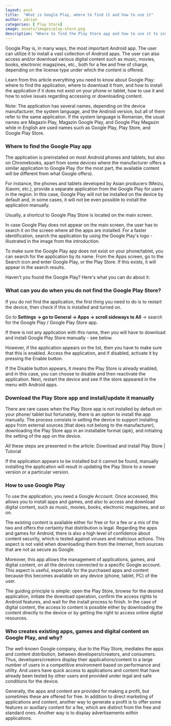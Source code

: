 ```yaml
---
layout: post
title:  "What is Google Play, where to find it and how to use it"
author: adrian
categories: [ Play Store]
image: assets/images/play-store.png
description: "Where to find the Play Store app and how to use it to install apps and games and download digital content."
---
```

Google Play is, in many ways, the most important Android app. The user can utilize it to install a vast collection of Android apps. The user can also access and/or download various digital content such as music, movies, books, electronic magazines, etc., both for a fee and free of charge, depending on the license type under which the content is offered.

Learn from this article everything you need to know about Google Play: where to find the application, where to download it from, and how to install the application if it does not exist on your phone or tablet, how to use it and how to solve issues regarding accessing or downloading content.

Note: The application has several names, depending on the device manufacturer, the system language, and the Android version, but all of them refer to the same application. If the system language is Romanian, the usual names are Magazin Play, Magazin Google Play, and Google Play Magazin while in English are used names such as Google Play, Play Store, and Google Play Store.

### Where to find the Google Play app


The application is preinstalled on most Android phones and tablets, but also on Chromebooks, apart from some devices where the manufacturer offers a similar application to Google Play (for the most part, the available content will be different from what Google offers).

For instance, the phones and tablets developed by Asian producers (Meizu, Xiaomi, etc.), provide a separate application from the Google Play for users in the region. In this case, Google Play will not be installed on the device by default and, in some cases, it will not be even possible to install the application manually.

Usually, a shortcut to Google Play Store is located on the main screen.

In case Google Play does not appear on the main screen, the user has to search it on the screen where all the apps are installed. For a faster identification, search the application by using the Google Play's logo - illustrated in the image from the introduction.

To make sure the Google Play app does not exist on your phone/tablet, you can search for the application by its name. From the Apps screen, go to the Search icon and enter Google Play, or the Play Store. If this exists, it will appear in the search results.

Haven't you found the Google Play? Here's what you can do about it:


### What can you do when you do not find the Google Play Store?

If you do not find the application, the first thing you need to do is to restart the device, then check if this is installed and turned on.

Go to **Settings → go to General → Apps → scroll sideways to All** → search for the Google Play / Google Play Store app.


If there is not any application with this name, then you will have to download and install Google Play Store manually - see below.

However, if the application appears on the list, then you have to make sure that this is enabled. Access the application, and if disabled, activate it by pressing the Enable button.

If the Disable button appears, it means the Play Store is already enabled, and in this case, you can choose to disable and then reactivate the application. Next, restart the device and see if the store appeared in the menu with Android apps.


### Download the Play Store app and install/update it manually

There are rare cases when the Play Store app is not installed by default on your phone/ tablet but fortunately, there is an option to install the app manually. The process consists in setting the device to support installing apps from external sources (that does not belong to the manufacturer), downloading the Play Store app in an installable format (apk), and initiating the setting of the app on the device.

All these steps are presented in the article: Download and install Play Store | Tutorial

If the application appears to be installed but it cannot be found, manually installing the application will result in updating the Play Store to a newer version or a particular version.


### How to use Google Play

To use the application, you need a Google Account. Once accessed, this allows you to install apps and games, and also to access and download digital content, such as music, movies, books, electronic magazines, and so on.

The existing content is available either for free or for a fee or a mix of the two and offers the certainty that distribution is legal. Regarding the apps and games for Android, there is also a high level of confidence about content security, which is tested against viruses and malicious actions. This aspect is not valid when downloading them from the Internet, from sources that are not as secure as Google.

Moreover, this app allows the management of applications, games, and digital content, on all the devices connected to a specific Google account. This aspect is useful, especially for the purchased apps and content because this becomes available on any device (phone, tablet, PC) of the user.

The guiding principle is simple: open the Play Store, browse for the desired application, initiate the download operation, confirm the access rights to Android features, and wait for the install process to finish. In the case of digital content, the access to content is possible either by downloading the content directly to the device or by getting the right to access online digital resources.

### Who creates existing apps, games and digital content on Google Play, and why?


The well-known Google company, due to the Play Store, mediates the apps and content distribution, between developers/creators, and consumers. Thus, developers/creators display their applications/content to a large number of users in a competitive environment based on performance and utility. And users have quick access to applications and content that have already been tested by other users and provided under legal and safe conditions for the device.

Generally, the apps and content are provided for making a profit, but sometimes these are offered for free. In addition to direct marketing of applications and content, another way to generate a profit is to offer some features or auxiliary content for a fee, which are distinct from the free and standard ones. Another way is to display advertisements within applications.

